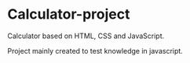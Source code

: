 # Calculator-project
Calculator based on HTML, CSS and JavaScript.

Project mainly created to test knowledge in javascript.
